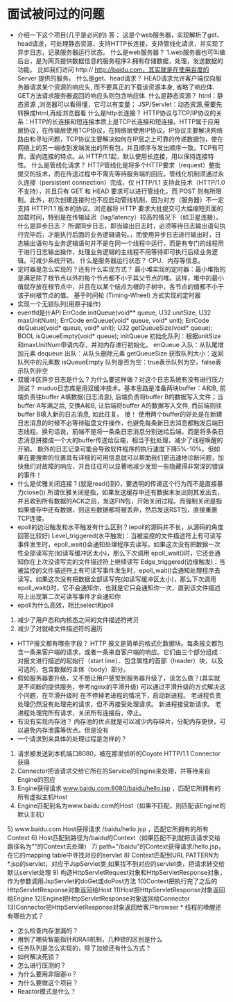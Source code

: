 # 面试被问过的问题

* 介绍一下这个项目(几乎是必问的)
答：
这是个web服务器，实现解析了get、head请求，可处理静态资源，支持HTTP长连接，支持管线化请求，并实现了异步日志，记录服务器运行状态。
什么是web服务器？
1.web服务器也可叫做后台，是为网页提供数据信息的服务程序2.拥有存储数据，处理，发送数据的功能。
比如我们访问 http:// http://baidu.com，其实就是在使用百度的 Server 提供的服务。
什么是get、head请求？
HEAD请求允许客户端仅向服务器请求某个资源的响应头, 而不要真正的下载该资源本身, 省略了响应体.
GET方法请求服务器返回的响应头则包含响应体.
什么是静态资源？
html：静态资源 ,浏览器可以看得懂，它可以有变量；
JSP/Servlet：动态资源,需要先转换成html,再给浏览器看
什么是http长连接？
HTTP协议与TCP/IP协议的关系：HTTP的长连接和短连接本质上是TCP长连接和短连接。HTTP属于应用层协议，在传输层使用TCP协议，在网络层使用IP协议。IP协议主要解决网络路由和寻址问题，TCP协议主要解决如何在IP层之上可靠的传递数据包，使在网络上的另一端收到发端发出的所有包，并且顺序与发出顺序一致。TCP有可靠，面向连接的特点。从 HTTP/1.1起，默认使用长连接，用以保持连接特性。
什么是管线化请求？
HTTP管线化是将多个HTTP要求（request）整批提交的技术，而在传送过程中不需先等待服务端的回应。管线化机制须通过永久连接（persistent connection）完成，仅 HTTP/1.1 支持此技术（HTTP/1.0 不支持），并且只有 GET 和 HEAD 要求可以进行管线化，而 POST 则有所限制。此外，初次创建连接时也不应启动管线机制，因为对方（服务器）不一定支持 HTTP/1.1 版本的协议。浏览器将 HTTP 要求大批提交可大幅缩短页面的加载时间，特别是在传输延迟（lag/latency）较高的情况下（如卫星连接）。
什么是异步日志？
所谓同步日志，即当输出日志时，必须等待日志输出语句执行完毕后，才能执行后面的业务逻辑语句。，而使用异步日志进行输出时，日志输出语句与业务逻辑语句并不是在同一个线程中运行，而是有专门的线程用于进行日志输出操作，处理业务逻辑的主线程不用等待即可执行后续业务逻辑。可减少系统开销。
什么是服务器运行状态？
CPU、内存等信息。
* 定时器是怎么实现的？还有什么实现方式？
最小堆实现的定时器：最小堆指的是满足除了根节点以外的每个节点都不小于其父节点的堆。这样，堆中的最小值就存放在根节点中，并且在以某个结点为根的子树中，各节点的值都不小于该子树根节点的值。
基于时间轮 (Timing-Wheel) 方式实现的定时器
* 实现一个无锁队列(用原子操作)
* eventfd是什API
ErrCode initQueue(void** queue, U32 unitSize, U32 maxUnitNum);
ErrCode enQueue(void* queue, void* unit);
ErrCode deQueue(void* queue, void* unit);
U32 getQueueSize(void* queue);
BOOL isQueueEmpty(void* queue);
initQueue
初始化队列：根据unitSize和maxUnitNum申请内存，并对内存进行初始化。
enQueue
入队：从队尾增加元素
dequeue
出队：从队头删除元素
getQueueSize
获取队列大小：返回队列中的元素数
isQueueEmpty
队列是否为空：true表示队列为空，false表示队列非空
* 双缓冲区异步日志是什么？为什么要这样做？对这个日志系统有没有进行压力测试？
muduo日志库是用双缓冲技术。基本思路是准备两块buffer：A和B, 前端负责往buffer A填数据(日志消息), 后端负责将buffer B的数据写入文件；当buffer A写满之后, 交换A和B, 让后端将buffer A的数据写入文件, 而前端则往buffer B填入新的日志消息, 如此往复。
接！
使用两个buffer的好处是在新建日志消息的时候不必等待磁盘文件操作，也避免每条新日志消息都触发后端日志线程。换句话说，前端不是将一条条日志消息分别送给后端，而是将多条日志消息拼接成一个大的buffer传送给后端，相当于批处理，减少了线程唤醒的开销。
额外的日志记录可能会导致软件程序的执行速度下降5%-10%。但如果在要搜索的位置具有详细的可用信息就可以帮助我们更迅速地诊断问题，加快我们对故障的响应，并且往往可以显著地减少发现一些隐藏得非常深的错误的事件！
* 什么是优雅关闭连接？(就是read()到0，要透明的传递这个行为而不是直接暴力close())
所谓优雅关闭是指，如果发送缓存中还有数据未发出则其发出去，并且收到所有数据的ACK之后，发送FIN包，开始关闭过程。而强制关闭是指如果缓存中还有数据，则这些数据都将被丢弃，然后发送RST包，直接重置TCP连接。
* epoll的边沿触发和水平触发有什么区别？(epoll的源码并不长，从源码的角度回答比较好)
Level_triggered(水平触发)：当被监控的文件描述符上有可读写事件发生时，epoll_wait()会通知处理程序去读写。如果这次没有把数据一次性全部读写完(如读写缓冲区太小)，那么下次调用 epoll_wait()时，它还会通知你在上次没读写完的文件描述符上继续读写
Edge_triggered(边缘触发)：当被监控的文件描述符上有可读写事件发生时，epoll_wait()会通知处理程序去读写。如果这次没有把数据全部读写完(如读写缓冲区太小)，那么下次调用epoll_wait()时，它不会通知你，也就是它只会通知你一次，直到该文件描述符上出现第二次可读写事件才会通知你
* epoll为什么高效，相比select和poll
1. 减少了用户态和内核态之间的文件描述符拷贝 
2. 减少了对就绪文件描述符的遍历
* HTTP报文都有哪些字段？
HTTP 报文是简单的格式化数据块。每条报文都包含一条来客户端的请求，或者一条来自客户端的响应。它们由三个部分组成：对报文进行描述的起始行（start line）、包含属性的首部（header）块，以及可选的，包含数据的主体（body）部分。
* 假如服务器要升级，又不想让用户感觉到服务器升级了，该怎么做？(其实就是不间断的提供服务，参考nginx的平滑升级)
可以通过平滑升级的方式解决这个问题，在平滑升级时
在不停掉老进程的情况下，启动新进程。
老进程负责处理仍然没有处理完的请求，但不再接受处理请求。
新进程接受新请求。
老进程处理完所有请求，关闭所有连接后，停止。
* 有没有实现内存池？
内存池的优点就是可以减少内存碎片，分配内存更快，可以避免内存泄露等优点。但是没有
* 一个请求到来具体的处理过程是怎样的？
1) 请求被发送到本机端口8080，被在那里侦听的Coyote HTTP/1.1 Connector获得
2) Connector把该请求交给它所在的Service的Engine来处理，并等待来自Engine的回应
3) Engine获得请求 www.baidu.com:8080/baidu/hello.jsp ，匹配它所拥有的所有虚拟主机Host
4) Engine匹配到名为www.baidu.com的Host（如果不匹配，则匹配该Engine的默认主机）
<Engine name="Catalina" defaultHost="localhost">
5) www.baidu.com Host获得请求 /baidu/hello.jsp ，匹配它所拥有的所有Context
6) Host匹配到路径为/baidu的Context（如果匹配不到就把该请求交给路径名为""的Context去处理）
7) path="/baidu"的Context获得请求/hello.jsp，在它的mapping table中寻找对应的servlet
8) Context匹配到URL PATTERN为*.jsp的servlet，对应于JspServlet类,如果找不到对应的servlet类，把请求转交给默认servlet处理
9) 构造HttpServletRequest对象和HttpServletResponse对象，作为参数调用JspServlet的doGet或doPost方法
10)Context把执行完了之后的HttpServletResponse对象返回给Host
11)Host把HttpServletResponse对象返回给Engine
12)Engine把HttpServletResponse对象返回给Connector
13)Connector把HttpServletResponse对象返回给客户browser
* 线程的唤醒还有哪些方式？

* 怎么检查内存泄漏的？
* 用到了哪些智能指针和RAII机制，几种锁的区别是什么
* 任务队列是怎么实现的，除了加锁还有什么方式？
* 如何解决死锁？
* 怎么进行压测的？
* 为什么要用非阻塞io？
* 为什么要做这个项目？
* Reactor模式是什么？
